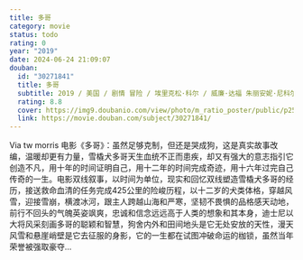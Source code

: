 ```yaml
---
title: 多哥
category: movie
status: todo
rating: 0
year: "2019"
date: 2024-06-24 21:09:07
douban:
  id: "30271841"
  title: 多哥
  subtitle: 2019 / 美国 / 剧情 冒险 / 埃里克松·科尔 / 威廉·达福 朱丽安妮·尼科尔森
  rating: 8.8
  cover: https://img9.doubanio.com/view/photo/m_ratio_poster/public/p2575882765.jpg
  link: https://movie.douban.com/subject/30271841/
---
```


Via tw morris 电影《多哥》：虽然足够克制，但还是哭成狗，这是真实故事改编，温暖却更有力量，雪橇犬多哥天生血统不正而患疾，却又有强大的意志指引它创造不凡，用十年的时间证明自己，用十二年的时间完成奇迹，用十六年过完自己传奇的一生。电影双线叙事，以时间为单位，现实和回忆双线塑造雪橇犬多哥的经历，接送救命血清的任务完成425公里的险峻历程，以十二岁的犬类体格，穿越风雪，迎接雪崩，横渡冰河，跟主人跨越山海和严寒，坚韧不畏惧的品格感天动地，前行不回头的气魄英姿飒爽，忠诚和信念远远高于人类的想象和其本身，迪士尼以大将风采刻画多哥的聪颖和智慧，狗舍内外和田间地头是它无处安放的天性，漫天风雪和悬崖峭壁是它去征服的身影，它的一生都在试图冲破命运的枷锁，虽然当年荣誉被强取豪夺…
